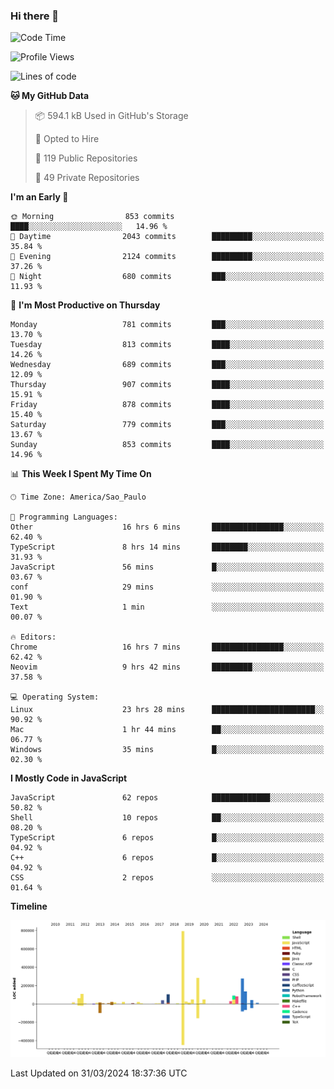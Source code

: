 ### Hi there 👋

<!--START_SECTION:waka-->
![Code Time](http://img.shields.io/badge/Code%20Time-5%2C813%20hrs%2010%20mins-blue)

![Profile Views](http://img.shields.io/badge/Profile%20Views-1-blue)

![Lines of code](https://img.shields.io/badge/From%20Hello%20World%20I%27ve%20Written-2.4%20million%20lines%20of%20code-blue)

**🐱 My GitHub Data** 

> 📦 594.1 kB Used in GitHub's Storage 
 > 
> 💼 Opted to Hire
 > 
> 📜 119 Public Repositories 
 > 
> 🔑 49 Private Repositories 
 > 
**I'm an Early 🐤** 

```text
🌞 Morning                853 commits         ████░░░░░░░░░░░░░░░░░░░░░   14.96 % 
🌆 Daytime                2043 commits        █████████░░░░░░░░░░░░░░░░   35.84 % 
🌃 Evening                2124 commits        █████████░░░░░░░░░░░░░░░░   37.26 % 
🌙 Night                  680 commits         ███░░░░░░░░░░░░░░░░░░░░░░   11.93 % 
```
📅 **I'm Most Productive on Thursday** 

```text
Monday                   781 commits         ███░░░░░░░░░░░░░░░░░░░░░░   13.70 % 
Tuesday                  813 commits         ████░░░░░░░░░░░░░░░░░░░░░   14.26 % 
Wednesday                689 commits         ███░░░░░░░░░░░░░░░░░░░░░░   12.09 % 
Thursday                 907 commits         ████░░░░░░░░░░░░░░░░░░░░░   15.91 % 
Friday                   878 commits         ████░░░░░░░░░░░░░░░░░░░░░   15.40 % 
Saturday                 779 commits         ███░░░░░░░░░░░░░░░░░░░░░░   13.67 % 
Sunday                   853 commits         ████░░░░░░░░░░░░░░░░░░░░░   14.96 % 
```


📊 **This Week I Spent My Time On** 

```text
🕑︎ Time Zone: America/Sao_Paulo

💬 Programming Languages: 
Other                    16 hrs 6 mins       ████████████████░░░░░░░░░   62.40 % 
TypeScript               8 hrs 14 mins       ████████░░░░░░░░░░░░░░░░░   31.93 % 
JavaScript               56 mins             █░░░░░░░░░░░░░░░░░░░░░░░░   03.67 % 
conf                     29 mins             ░░░░░░░░░░░░░░░░░░░░░░░░░   01.90 % 
Text                     1 min               ░░░░░░░░░░░░░░░░░░░░░░░░░   00.07 % 

🔥 Editors: 
Chrome                   16 hrs 7 mins       ████████████████░░░░░░░░░   62.42 % 
Neovim                   9 hrs 42 mins       █████████░░░░░░░░░░░░░░░░   37.58 % 

💻 Operating System: 
Linux                    23 hrs 28 mins      ███████████████████████░░   90.92 % 
Mac                      1 hr 44 mins        ██░░░░░░░░░░░░░░░░░░░░░░░   06.77 % 
Windows                  35 mins             █░░░░░░░░░░░░░░░░░░░░░░░░   02.30 % 
```

**I Mostly Code in JavaScript** 

```text
JavaScript               62 repos            █████████████░░░░░░░░░░░░   50.82 % 
Shell                    10 repos            ██░░░░░░░░░░░░░░░░░░░░░░░   08.20 % 
TypeScript               6 repos             █░░░░░░░░░░░░░░░░░░░░░░░░   04.92 % 
C++                      6 repos             █░░░░░░░░░░░░░░░░░░░░░░░░   04.92 % 
CSS                      2 repos             ░░░░░░░░░░░░░░░░░░░░░░░░░   01.64 % 
```



**Timeline**

![Lines of Code chart](https://raw.githubusercontent.com/jampow/jampow/master/assets/bar_graph.png)


 Last Updated on 31/03/2024 18:37:36 UTC
<!--END_SECTION:waka-->
